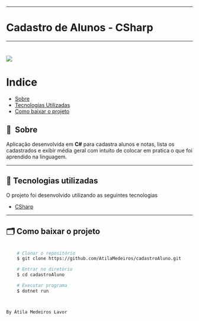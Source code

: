 
---
# Cadastro de Alunos - CSharp
---

<h1>
    <img src="https://github.com/AtilaMedeiros/cadastroAluno/blob/main/menu.png">
</h1>



# Indice

- [Sobre](#-sobre)
- [Tecnologias Utilizadas](#-tecnologias-utilizadas)
- [Como baixar o projeto](#-como-baixar-o-projeto)

## 🔖&nbsp; Sobre

Aplicação desenvolvida em **C#** para cadastra alunos e notas, lista os cadastrados e exibir média geral com intuito de colocar em pratica o que foi aprendido na linguagem.


---

## 🚀 Tecnologias utilizadas

O projeto foi desenvolvido utilizando as seguintes tecnologias

- [CSharp](https://dotnet.microsoft.com/)


---

## 🗂 Como baixar o projeto

```bash

    # Clonar o repositório
    $ git clone https://github.com/AtilaMedeiros/cadastroAluno.git

    # Entrar no diretório
    $ cd cadastroAluno

    # Executar programa
    $ dotnet run



By Átila Medeiros Lavor

